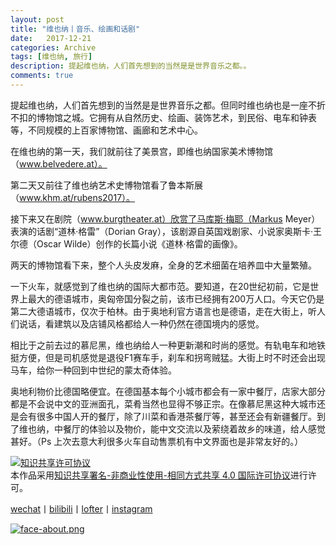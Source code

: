 ```yaml
---
layout: post
title: "维也纳丨音乐、绘画和话剧"
date:   2017-12-21
categories: Archive
tags: [维也纳, 旅行]
description: 提起维也纳，人们首先想到的当然是是世界音乐之都。。
comments: true
---
```


提起维也纳，人们首先想到的当然是是世界音乐之都。但同时维也纳也是一座不折不扣的博物馆之城。它拥有从自然历史、绘画、装饰艺术，到民俗、电车和钟表等，不同规模的上百家博物馆、画廊和艺术中心。

在维也纳的第一天，我们就前往了美景宫，即维也纳国家美术博物馆 （www.belvedere.at）。

第二天又前往了维也纳艺术史博物馆看了鲁本斯展（www.khm.at/rubens2017）。

接下来又在剧院（www.burgtheater.at）欣赏了马库斯·梅耶（Markus Meyer）表演的话剧“道林·格雷”（Dorian Gray），该剧源自英国戏剧家、小说家奥斯卡·王尔德（Oscar Wilde）创作的长篇小说《道林·格雷的画像》。

两天的博物馆看下来，整个人头皮发麻，全身的艺术细菌在培养皿中大量繁殖。

一下火车，就感觉到了维也纳的国际大都市范。要知道，在20世纪初前，它是世界上最大的德语城市，奥匈帝国分裂之前，该市已经拥有200万人口。今天它仍是第二大德语城市，仅次于柏林。由于奥地利官方语言也是德语，走在大街上，听人们说话，看建筑以及店铺风格都给人一种仍然在德国境内的感觉。

相比于之前去过的慕尼黑，维也纳给人一种更新潮和时尚的感觉。有轨电车和地铁挺方便，但是司机感觉是退役F1赛车手，刹车和拐弯贼猛。大街上时不时还会出现马车，给你一种回到中世纪的蒙太奇体验。

奥地利物价比德国略便宜。在德国基本每个小城市都会有一家中餐厅，店家大部分都是不会说中文的亚洲面孔，菜肴当然也显得不够正宗。在像慕尼黑这种大城市还是会有很多中国人开的餐厅，除了川菜和香港茶餐厅等，甚至还会有新疆餐厅。到了维也纳，中餐厅的体验以及物价，能中文交流以及萦绕着故乡的味道，给人感觉甚好。（Ps 上次去意大利很多火车自动售票机有中文界面也是非常友好的。）

<a rel="license" href="http://creativecommons.org/licenses/by-nc-sa/4.0/"><img alt="知识共享许可协议" style="border-width:0" src="https://i.creativecommons.org/l/by-nc-sa/4.0/88x31.png" /></a><br />本作品采用<a rel="license" href="http://creativecommons.org/licenses/by-nc-sa/4.0/">知识共享署名-非商业性使用-相同方式共享 4.0 国际许可协议</a>进行许可。

[wechat](http://mp.weixin.qq.com/s?__biz=MzIxMTM4NTM0Nw==&mid=100000449&idx=1&sn=0b1c290b2253f7c71fbcf8cafd946a3f&chksm=17576fad2020e6bba7ce49ba5a5e8affabb8ffb9a37afe25a4d070d3abc88b65b5f004da6fc3#rd)丨[bilibili](https://space.bilibili.com/5041218/#/)丨[lofter](http://thentrue.lofter.com)丨[instagram](https://www.instagram.com/thentrue001/)

[![face-about.png](https://i.loli.net/2018/07/20/5b5189a0488a6.png)](https://i.loli.net/2018/07/20/5b5189a0488a6.png)

